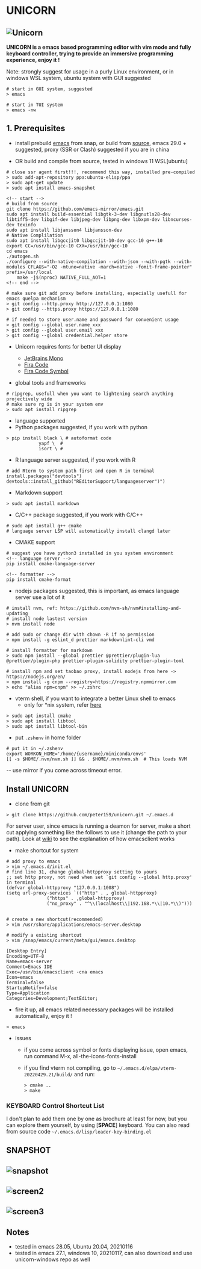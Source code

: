 # UNICORN

## ![Unicorn](./imgs/unicorn.png)

**UNICORN is a emacs based programming editor with vim mode and fully keyboard controller, trying to provide an immersive programming experience, enjoy it !**

Note: strongly suggest for usage in a purly Linux environment, or in windows WSL system, ubuntu system with GUI suggested

```shell
# start in GUI system, suggested
> emacs

# start in TUI system
> emacs -nw
```


## 1. Prerequisites

- install prebuild [emacs](https://www.gnu.org/software/emacs/) from snap, or build from [source](https://www.gnu.org/software/emacs/manual/html_node/efaq/Installing-Emacs.html), emacs 29.0 + suggested, proxy (SSR or Clash) suggested if you are in china

- OR build and compile from source, tested in windows 11 WSL[ubuntu]

```shell
# close ssr agent first!!!, recommend this way, installed pre-compiled
> sudo add-apt-repository ppa:ubuntu-elisp/ppa
> sudo apt-get update
> sudo apt install emacs-snapshot

<!-- start -->
# build from source
git clone https://github.com/emacs-mirror/emacs.git
sudo apt install build-essential libgtk-3-dev libgnutls28-dev libtiff5-dev libgif-dev libjpeg-dev libpng-dev libxpm-dev libncurses-dev texinfo
sudo apt install libjansson4 libjansson-dev
# Native Complilation
sudo apt install libgccjit0 libgccjit-10-dev gcc-10 g++-10
export CC=/usr/bin/gcc-10 CXX=/usr/bin/gcc-10
cd emacs
./autogen.sh
./configure --with-native-compilation --with-json --with-pgtk --with-modules CFLAGS="-O2 -mtune=native -march=native -fomit-frame-pointer" prefix=/usr/local
    make -j$(nproc) NATIVE_FULL_AOT=1
<!-- end -->

# make sure git add proxy before installing, especially usefull for emacs quelpa mechanism
> git config --http.proxy http://127.0.0.1:1080
> git config --https.proxy https://127.0.0.1:1080

# if needed to store user.name and password for convenient usage
> git config --global user.name xxx
> git config --global user.email xxx
> git config --global credential.helper store

```

- Unicorn requires fonts for better UI display
  - [JetBrains Mono](https://github.com/JetBrains/JetBrainsMono)
  - [Fira Code](https://github.com/tonsky/FiraCode)
  - [Fira Code Symbol](https://github.com/tonsky/FiraCode/files/412440/FiraCode-Regular-Symbol.zip)

- global tools and frameworks

```shell
# ripgrep, usefull when you want to lightening search anything projectively wide
# make sure rg is in your system env
> sudo apt install ripgrep
```

- language supported
- Python packages suggested, if you work with python

```shell
> pip install black \ # autoformat code
			yapf \  # 
			isort \ # 
```

- R language server suggested, if you work with R

```shell
# add Rterm to system path first and open R in terminal
install.packages("devtools")
devtools::install_github("REditorSupport/languageserver")")
```

- Markdown support

```shell
> sudo apt install markdown
```

- C/C++ package suggested, if you work with C/C++

```shell
# sudo apt install g++ cmake
# language server LSP will automatically install clangd later
```

- CMAKE support

``` shell
# suggest you have python3 installed in you system environment
<!-- language server -->
pip install cmake-language-server

<!-- formatter -->
pip install cmake-format
```

- nodejs packages suggested, this is important, as emacs language server use a lot of it

```shell
# install nvm, ref: https://github.com/nvm-sh/nvm#installing-and-updating
# install node lastest version
> nvm install node

# add sudo or change dir with chown -R if no permission
> npm install -g eslint_d prettier markdownlint-cli vmd

# install formatter for markdown
> sudo npm install --global prettier @prettier/plugin-lua @prettier/plugin-php prettier-plugin-solidity prettier-plugin-toml

# install npm and set taobao proxy, install nodejs from here -> https://nodejs.org/en/
> npm install -g cnpm --registry=https://registry.npmmirror.com
> echo "alias npm=cnpm" >> ~/.zshrc
```

- vterm shell, if you want to integrate a better Linux shell to emacs
  - only for \*nix system, refer [here](https://github.com/akermu/emacs-libvterm)

```shell
> sudo apt install cmake
> sudo apt install libtool
> sudo apt install libtool-bin
```

- put `.zshenv` in home folder

``` shell
# put it in ~/.zshenv
export WORKON_HOME='/home/{username}/miniconda/envs'
[[ -s $HOME/.nvm/nvm.sh ]] && . $HOME/.nvm/nvm.sh  # This loads NVM
```

-- use mirror if you come across timeout error.



## Install UNICORN

- clone from git

```shell
> git clone https://github.com/peter159/unicorn.git ~/.emacs.d
```

For server user, since emacs is running a deamon for server, make a short cut applying something like the follows to use it (change the path to your path). Look at [wiki](https://www.emacswiki.org/emacs/EmacsMsWindowsIntegration) to see the explanation of how emacsclient works

- make shortcut for system

```shell
# add proxy to emacs
> vim ~/.emacs.d/init.el
# find line 31, change global-httpproxy setting to yours
;; set http proxy, not need when set `git config --global http.proxy' in terminal
(defvar global-httpproxy "127.0.0.1:1008")
(setq url-proxy-services `(("http" . , global-httpproxy)
			   ("https" . ,global-httpproxy)
			   ("no_proxy" . "^\\(localhost\\|192.168.*\\|10.*\\)")))


# create a new shortcut(recommended)
> vim /usr/share/applications/emacs-server.desktop

# modify a existing shortcut
> vim /snap/emacs/current/meta/gui/emacs.desktop

[Desktop Entry]
Encoding=UTF-8
Name=emacs-server
Comment=Emacs IDE
Exec=/usr/bin/emacsclient -cna emacs
Icon=emacs  
Terminal=false 
StartupNotify=false
Type=Application
Categories=Development;TextEditor;
```

- fire it up, all emacs related necessary packages will be installed automatically, enjoy it !

```shell
> emacs
```

- issues
  - if you come across symbol or fonts displaying issue, open emacs, run command M-x, all-the-icons-fonts-install 
  - if you find vterm not compiling, go to `~/.emacs.d/elpa/vterm-20220429.21/build/` and run:

	``` shell
	> cmake ..
	> make
	```



### KEYBOARD Control Shortcut List

I don't plan to add them one by one as brochure at least for now, but you can explore them yourself,
by using [**SPACE**] keyboard. You can also read from source code `~/.emacs.d/lisp/leader-key-binding.el`



## SNAPSHOT

## ![snapshot](./imgs/snapshot.png)

## ![screen2](./imgs/screenshort2.png)

## ![screen3](./imgs/screenshort3.png)

## Notes

- tested in emacs 28.05, Ubuntu 20.04, 20210116
- tested in emacs 27.1, windows 10, 20210117, can also download and use unicorn-windows repo as well
